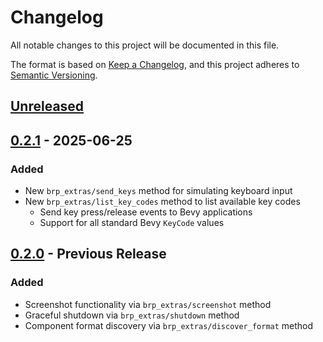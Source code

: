 # Changelog

All notable changes to this project will be documented in this file.

The format is based on [Keep a Changelog](https://keepachangelog.com/en/1.1.0/),
and this project adheres to [Semantic Versioning](https://semver.org/spec/v2.0.0.html).

## [Unreleased]

## [0.2.1] - 2025-06-25

### Added
- New `brp_extras/send_keys` method for simulating keyboard input
- New `brp_extras/list_key_codes` method to list available key codes
  - Send key press/release events to Bevy applications
  - Support for all standard Bevy `KeyCode` values

## [0.2.0] - Previous Release

### Added
- Screenshot functionality via `brp_extras/screenshot` method
- Graceful shutdown via `brp_extras/shutdown` method
- Component format discovery via `brp_extras/discover_format` method

[Unreleased]: https://github.com/example/bevy_brp_extras/compare/v0.2.1...HEAD
[0.2.1]: https://github.com/example/bevy_brp_extras/compare/v0.2.0...v0.2.1
[0.2.0]: https://github.com/example/bevy_brp_extras/releases/tag/v0.2.0
